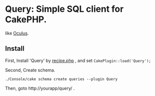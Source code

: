 # Query: Simple SQL client for CakePHP.

like [Oculus](https://github.com/paulrosania/oculus).

## Install

First, Install 'Query' by [recipe.php](https://github.com/k1LoW/recipe) , and set `CakePlugin::load('Query');`

Second, Create schema.

    ./Console/cake schema create queries --plugin Query

Then, goto http://yourapp/query/ .

